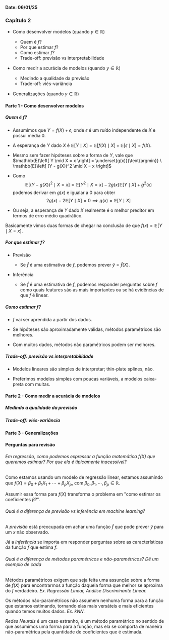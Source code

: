 **Date: 06/01/25**

### Capítulo 2
- Como desenvolver modelos (quando $y \in \mathbb{R}$)
	- Quem é $f$?
	- Por que estimar $f$?
	- Como estimar $f$?
	- Trade-off: previsão vs interpretabilidade

- Como medir a acurácia de modelos (quando $y \in \mathbb{R}$)
	- Medindo a qualidade da previsão
	- Trade-off: viés-variância

- Generalizações (quando $y \in \mathbb{R}$)

#### Parte 1 - Como desenvolver modelos
##### Quem é $f$?
- Assumimos que $Y = f(X) + \epsilon$, onde $\epsilon$ é um ruído independente de $X$ e possui média $0$.

- A esperança de $Y$ dado $X$ é $\mathbb{E}\left[ Y \mid X \right] = \mathbb{E}\left[ f(X) \mid X \right] + \mathbb{E}\left[ \epsilon \mid X \right] = f(X)$.

- Mesmo sem fazer hipóteses sobre a forma de $Y$, vale que $\mathbb{E}\left[ Y \mid X = x \right] = \underset{g(x)}{\text{argmin}} \ \mathbb{E}\left[ (Y - g(X))^2 \mid X = x \right]$
- Como $$\mathbb{E}\left[ (Y - g(X))^2 \mid X = x \right] = \mathbb{E}\left[ Y^2 \mid X = x \right] - 2 g(x) \mathbb{E}\left[ Y \mid X\right] + g^2(x)$$podemos derivar em $g(x)$ e igualar a $0$ para obter $$2 g(x) - 2 \mathbb{E}\left[Y \mid X \right] = 0 \implies g(x) = \mathbb{E}\left[Y \mid X \right]$$
- Ou seja, a esperança de $Y$ dado $X$ realmente é o melhor preditor em termos de erro médio quadrático.

Basicamente vimos duas formas de chegar na conclusão de que $f(x) = \mathbb{E}\left[Y \mid X = x \right]$.

##### Por que estimar $f$?
- Previsão
	- Se $\hat{f}$ é uma estimativa de $f$, podemos prever $\hat{y} = \hat{f}(X)$.

- Inferência
	- Se $\hat{f}$ é uma estimativa de $f$, podemos responder perguntas sobre $f$ como quais features são as mais importantes ou se há evidências de que $f$ é linear.

##### Como estimar $f$?
- $f$ vai ser aprendida a partir dos dados.

- Se hipóteses são aproximadamente válidas, métodos paramétricos são melhores.

- Com muitos dados, métodos não paramétricos podem ser melhores.

##### Trade-off: previsão vs interpretabilidade
- Modelos lineares são simples de interpretar; thin-plate splines, não.

- Preferimos modelos simples com poucas variáveis, a modelos caixa-preta com muitas.

#### Parte 2 - Como medir a acurácia de modelos
##### Medindo a qualidade da previsão


##### Trade-off: viés-variância


#### Parte 3 - Generalizações



#### Perguntas para revisão
###### Em regressão, como podemos expressar a função matemática $f(X)$ que queremos estimar? Por que ela é tipicamente inacessível?
Como estamos usando um modelo de regressão linear, estamos assumindo que $f(X) = \beta_0 + \beta_1 X_1 + \cdots + \beta_p X_p$, com $\beta_0, \beta_1, \cdots, \beta_p \in \mathbb{R}$.

Assumir essa forma para $f(X)$ transforma o problema em "como estimar os coeficientes $\beta$?".

###### Qual é a diferença de previsão vs inferência em machine learning?
A *previsão* está preocupada em achar uma função $\hat{f}$ que pode prever $\hat{y}$ para um $x$ não observado.

Já a *inferência* se importa em responder perguntas sobre as características da função $\hat{f}$ que estima $f$.

###### Qual é a diferença de métodos paramétricos e não-paramétricos? Dê um exemplo de cada
Métodos paramétricos exigem que seja feita uma assunção sobre a forma de $f(X)$ para encontrarmos a função daquela forma que melhor se aproxima do $f$ verdadeiro. *Ex. Regressão Linear, Análise Discriminante Linear.*

Os métodos não-paramétricos não assumem nenhuma forma para a função que estamos estimando, tornando elas mais versáteis e mais eficientes quando temos muitos dados. *Ex. kNN.*

*Redes Neurais* é um caso estranho, é um método paramétrico no sentido de que assumimos uma forma para a função, mas ela se comporta de maneira não-paramétrica pela quantidade de coeficientes que é estimada.







